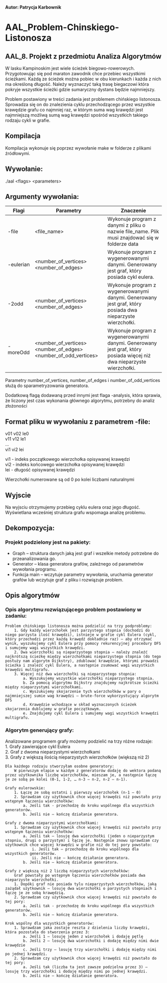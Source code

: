 **Autor: Patrycja Karbownik**

# AAL_Problem-Chinskiego-Listonosza
## AAL_8. Projekt z przedmiotu Analiza Algorytmów

W lasku Kampinoskim jest wiele ścieżek biegowo-rowerowych. Przygotowując się pod maraton zawodnik chce przebiec wszystkimi ścieżkami. Każdą ze ścieżek można pobiec w obu kierunkach i każda z nich ma określoną długość.
Należy wyznaczyć taką trasę biegaczowi która pokryje wszystkie ścieżki gdzie sumaryczny dystans będzie najmniejszy.

Problem postawiony w treści zadania jest problemem chińskiego listonosza. Sprowadza się on do znalezienia cyklu przechodzącego przez wszystkie krawędzie grafu co najmniej raz, w którym suma wag krawędzi jest najmniejszą możliwą sumą wag krawędzi spośród wszystkich takiego rodzaju cykli w grafie.

## Kompilacja
Kompilacja wykonuje się poprzez wywołanie make w folderze z plikami źródłowymi.

## Wywołanie:
./aal \<flags> \<parameters>

## Argumenty wywołania: 
| Flagi | Parametry | Znaczenie |
| ------ | ------ | ------ |
| -file| <file_name> | Wykonuje program z danymi z pliku o nazwie file_name. Plik musi znajdować się w folderze data |
| -eulerian | <number_of_vertices> <number_of_edges> | Wykonuje program z wygenerowanymi danymi. Generowany jest graf, który posiada cykl eulera. |
| -2odd | <number_of_vertices> <number_of_edges> |  Wykonuje program z wygenerowanymi danymi. Generowany jest graf, który posiada dwa nieparzyste wierzchołki. |
| -moreOdd | <number_of_vertices> <number_of_edges> <number_of_odd_vertices> |  Wykonuje program z wygenerowanymi danymi. Generowany jest graf, który posiada więcej niż dwa nieparzyste wierzchołki. |

Parametry number_of_vertices, number_of_edges i number_of_odd_vertices służą do sparametryzowania generatora.

Dodatkową flagą dodawaną przed innymi jest flaga -analysis, która sprawia, że liczony jest czas wykonania głównego algorytmu, potrzebny do analiz złożoności

## Format pliku w wywołaniu z parametrem -file:
v01 v02 le0 <br />
v11 v12 le1 <br />
... <br />
vi1 vi2 lei <br />

vi1 - indeks początkowego wierzchołka opisywanej krawędzi <br />
vi2 - indeks końcowego wierzchołka opisywanej krawędzi <br />
lei - długość opisywanej krawędzi

Wierzchołki numerowane są od 0 po kolei liczbami naturalnymi

## Wyjscie
Na wyjsciu otrzymujemy przebieg cyklu eulera oraz jego długość.
Wyświetlana wcześniej struktura grafu wspomaga analizę problemu.

## Dekompozycja:
### Projekt podzielony jest na pakiety:
- Graph – struktura danych jaką jest graf i wszelkie metody potrzebne do przeanalizowania go.
- Generator – klasa generatora grafów, zależnego od parametrów wywołania programu.
- Funkcja main – wczytuje parametry wywołania, uruchamia generator grafów lub wczytuje graf z pliku i rozwiązuje problem.

## Opis algorytmów
### Opis algorytmu rozwiązującego problem postawiony w zadaniu:
	Problem chińskiego listonosza można podzielić na trzy podproblemy:
		1. Gdy każdy wierzchołek jest parzystego stopnia (dochodzi do niego parzysta ilość krawędzi), istnieje w grafie cykl Eulera (cykl, który przechodzi przez każdą krawędź dokładnie raz) – aby otrzymać wynik, wyszukujemy cykl Eulera przy pomocy rekurencyjnej procedury DFS i sumujemy wagi wszystkich krawędzi.
		2. Dwa wierzchołki są nieparzystego stopnia – należy znaleźć najkrótszą ścieżkę między wierzchołkami nieparzystego stopnia (do tego posłuży nam algorytm Dijkstry), zdublować krawędzie, którymi prowadzi ścieżka i znaleźć cykl Eulera, a następnie zsumować wagi wszystkich krawędzi multigrafu.
		3. Więcej niż dwa wierzchołki są nieparzystego stopnia:
			a. Wyszukujemy wszystkie wierzchołki nieparzystego stopnia.
			b. Za pomocą algorytmu Dijkstry znajdujemy najkrótsze ścieżki między nieparzystymi wierzchołkami.
			c. Wyszukujemy skojarzenie tych wierzchołków w pary o najmniejszej sumie wag krawędzi – brute-force wykorzystujący algorytm DFS
			d. Krawędzie wchodzące w skład wyznaczonych ścieżek skojarzenia dublujemy w grafie początkowym.
			e. Znajdujemy cykl Eulera i sumujemy wagi wszystkich krawędzi multigrafu.
			
### Algorytm generujący grafy:
Analizowane programem grafy możemy podzielić na trzy różne rodzaje: <br />
	1. Grafy zawierające cykl Eulera <br />
	2. Graf z dwoma nieparzystymi wierzchołkami <br />
	3. Grafy z większą ilością nieparzystych wierzchołków (większą niż 2) <br />
	
	Dla każdego rodzaju stworzyłam osobne generatory:
		W pierwszym etapie w każdym z generatorów dodaję do wektora podaną przez użytkownika liczbę wierzchołków, mieszam je, a następnie łączę je ze sobą po kolei (0-1, 1-2, … n-3 – n-2, n-2 – n-1).
		
	Grafy eulerowskie:
		1. Łączę ze sobą ostatni i pierwszy wierzchołek (n-1 – 0)
		2. Sprawdzam czy użytkownik chce więcej krawędzi niż powstało przy wstępnym łączeniu wierzchołków:
			a. Jeśli tak - przechodzę do kroku wspólnego dla wszystkich generatorów.
			b. Jeśli nie – kończę działanie generatora.
			
	Grafy z dwoma nieparzystymi wierzchołkami:
		1. Sprawdzam czy użytkownik chce więcej krawędzi niż powstało przy wstępnym łączeniu wierzchołków:
			a. Jeśli tak – losuję dwa wierzchołki (jeden o nieparzystym stopniu, drugi o parzystym) i łączę je. Następnie znowu sprawdzam czy użytkownik chce więcej krawędzi w grafie niż do tej pory powstało:
				i. Jeśli tak – przechodzę do kroku wspólnego dla wszystkich generatorów.
				ii. Jeśli nie – kończę działanie generatora.
			b. Jeśli nie – kończę działanie generatora.
			
	Grafy z większą niż 2 liczbą nieparzystych wierzchołków:
		Graf powstały po wstępnym łączeniu wierzchołków posiada dwa nieparzyste wierzchołki.
		1. Dopóki graf nie posiada tylu nieparzystych wierzchołków, jaką zażądał użytkownik – losuję dwa wierzchołki o parzystych stopniach i łączę je ze sobą krawędzią.
		2. Sprawdzam czy użytkownik chce więcej krawędzi niż powstało do tej pory:
			a. Jeśli tak - przechodzę do kroku wspólnego dla wszystkich generatorów.
			b. Jeśli nie – kończę działanie generatora.

	Krok wspólny dla wszystkich generatorów:
		1. Sprawdzam jaka zostaje reszta z dzielenia liczby krawędzi, która pozostała do stworzenia przez 3:
			a. Jeśli 1 – losuję jeden z wierzchołek i dodaję pętlę
			b. Jeśli 2 – losuję dwa wierzchołki i dodaję między nimi dwie krawędzie
			c. Jeśli trzy – losuję trzy wierzchołki i dodaję między nimi po jednej krawędzi.
		2. Sprawdzam czy użytkownik chce więcej krawędzi niż powstało do tej pory:
			a. Jeśli tak (liczba ta jest zawsze podzielna przez 3) – losuję trzy wierzchołki i dodaję między nimi po jednej krawędzi.
			b. Jeśli nie – kończę działanie generatora.